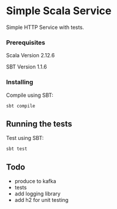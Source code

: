 # Simple Scala Service  

Simple HTTP Service with tests.

### Prerequisites

Scala Version 2.12.6

SBT Version 1.1.6

### Installing

Compile using SBT: 

```
sbt compile
```

## Running the tests

Test using SBT:

```
sbt test
```

## Todo

- produce to kafka
- tests
- add logging library
- add h2 for unit testing 
